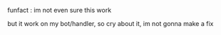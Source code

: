 funfact : im not even sure this work

but it work on my bot/handler, so cry about it, im not gonna make a fix